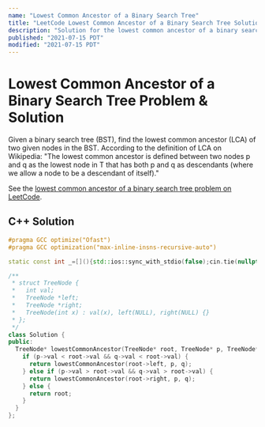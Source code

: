 ```yaml
---
name: "Lowest Common Ancestor of a Binary Search Tree"
title: "LeetCode Lowest Common Ancestor of a Binary Search Tree Solution"
description: "Solution for the lowest common ancestor of a binary search tree problem from LeetCode."
published: "2021-07-15 PDT"
modified: "2021-07-15 PDT"
---
```


# Lowest Common Ancestor of a Binary Search Tree Problem & Solution

Given a binary search tree (BST), find the lowest common ancestor (LCA) of two given nodes in the BST.
According to the definition of LCA on Wikipedia: "The lowest common ancestor is defined between two nodes p and q as the lowest node in T that has both p and q as descendants (where we allow a node to be a descendant of itself)."

See the [lowest common ancestor of a binary search tree problem on LeetCode](https://leetcode.com/problems/lowest-common-ancestor-of-a-binary-search-tree).

## C++ Solution

```cpp
#pragma GCC optimize("Ofast")
#pragma GCC optimization("max-inline-insns-recursive-auto")

static const int _=[](){std::ios::sync_with_stdio(false);cin.tie(nullptr);cout.tie(nullptr);return 0;}();

/**
 * struct TreeNode {
 *   int val;
 *   TreeNode *left;
 *   TreeNode *right;
 *   TreeNode(int x) : val(x), left(NULL), right(NULL) {}
 * };
 */
class Solution {
public:
  TreeNode* lowestCommonAncestor(TreeNode* root, TreeNode* p, TreeNode* q) {
    if (p->val < root->val && q->val < root->val) {
      return lowestCommonAncestor(root->left, p, q);
    } else if (p->val > root->val && q->val > root->val) {
      return lowestCommonAncestor(root->right, p, q);
    } else {
      return root;
    }
  }
};
```
